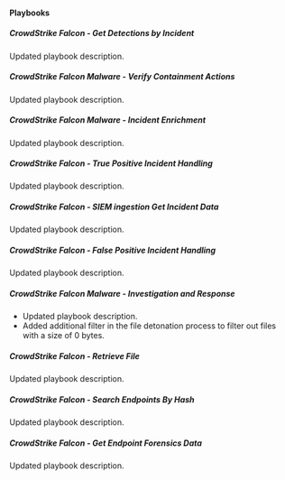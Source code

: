 
#### Playbooks
##### CrowdStrike Falcon - Get Detections by Incident
Updated playbook description.
##### CrowdStrike Falcon Malware - Verify Containment Actions
Updated playbook description.
##### CrowdStrike Falcon Malware - Incident Enrichment
Updated playbook description.
##### CrowdStrike Falcon - True Positive Incident Handling
Updated playbook description.
##### CrowdStrike Falcon - SIEM ingestion Get Incident Data
Updated playbook description.
##### CrowdStrike Falcon - False Positive Incident Handling
Updated playbook description.
##### CrowdStrike Falcon Malware - Investigation and Response
- Updated playbook description.
- Added additional filter in the file detonation process to filter out files with a size of 0 bytes.
##### CrowdStrike Falcon - Retrieve File
Updated playbook description.
##### CrowdStrike Falcon - Search Endpoints By Hash
Updated playbook description.
##### CrowdStrike Falcon - Get Endpoint Forensics Data
Updated playbook description.
